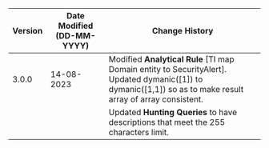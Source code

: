 | **Version** | **Date Modified (DD-MM-YYYY)** | **Change History**                          |
|-------------|--------------------------------|---------------------------------------------|
| 3.0.0       | 14-08-2023                     | Modified **Analytical Rule** [TI map Domain entity to SecurityAlert]. Updated dymanic([1]) to dymanic([1,1]) so as to make result array of array consistent.   |
|             |                                | Updated **Hunting Queries** to have descriptions that meet the 255 characters limit.      |
